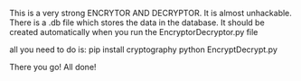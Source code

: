 This is a very strong ENCRYTOR AND DECRYPTOR. It is almost unhackable.
There is a .db file which stores the data in the database. It should be created automatically when you run the EncryptorDecryptor.py file

all you need to do is:
pip install cryptography
python EncryptDecrypt.py

There you go! All done!
